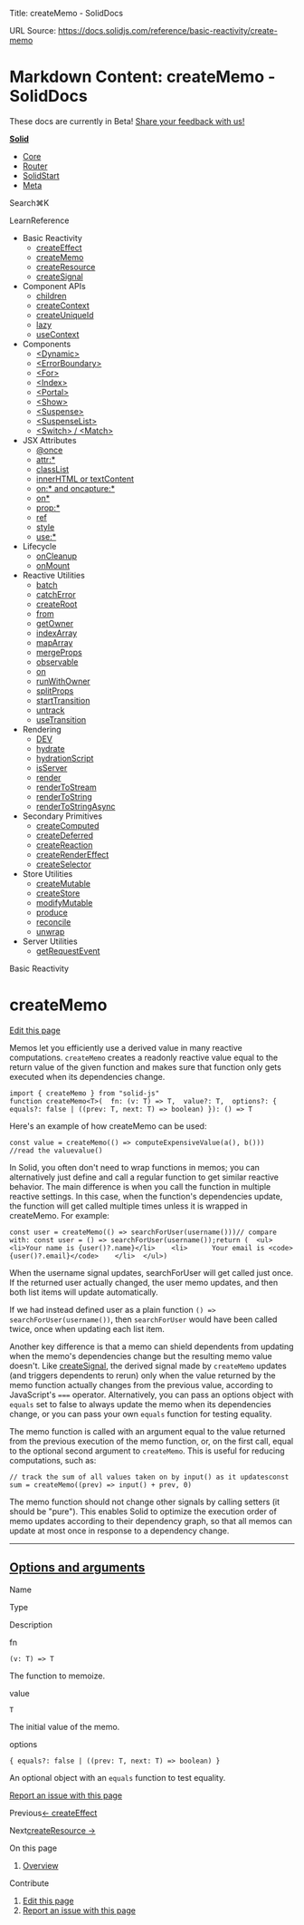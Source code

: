 Title: createMemo - SolidDocs

URL Source: https://docs.solidjs.com/reference/basic-reactivity/create-memo

Markdown Content:
createMemo - SolidDocs
===============

These docs are currently in Beta! [Share your feedback with us!](https://shr.link/pna6n)

[**Solid**](https://docs.solidjs.com/)

*   [Core](https://docs.solidjs.com/)
*   [Router](https://docs.solidjs.com/solid-router)
*   [SolidStart](https://docs.solidjs.com/solid-start)
*   [Meta](https://docs.solidjs.com/solid-meta)

Search⌘K[](https://github.com/solidjs/solid)[](https://discord.com/invite/solidjs)

LearnReference

*   Basic Reactivity
    *   [createEffect](https://docs.solidjs.com/reference/basic-reactivity/create-effect)
    *   [createMemo](https://docs.solidjs.com/reference/basic-reactivity/create-memo)
    *   [createResource](https://docs.solidjs.com/reference/basic-reactivity/create-resource)
    *   [createSignal](https://docs.solidjs.com/reference/basic-reactivity/create-signal)
*   Component APIs
    *   [children](https://docs.solidjs.com/reference/component-apis/children)
    *   [createContext](https://docs.solidjs.com/reference/component-apis/create-context)
    *   [createUniqueId](https://docs.solidjs.com/reference/component-apis/create-unique-id)
    *   [lazy](https://docs.solidjs.com/reference/component-apis/lazy)
    *   [useContext](https://docs.solidjs.com/reference/component-apis/use-context)
*   Components
    *   [<Dynamic\>](https://docs.solidjs.com/reference/components/dynamic)
    *   [<ErrorBoundary\>](https://docs.solidjs.com/reference/components/error-boundary)
    *   [<For\>](https://docs.solidjs.com/reference/components/for)
    *   [<Index\>](https://docs.solidjs.com/reference/components/index-component)
    *   [<Portal\>](https://docs.solidjs.com/reference/components/portal)
    *   [<Show\>](https://docs.solidjs.com/reference/components/show)
    *   [<Suspense\>](https://docs.solidjs.com/reference/components/suspense)
    *   [<SuspenseList\>](https://docs.solidjs.com/reference/components/suspense-list)
    *   [<Switch\> / <Match\>](https://docs.solidjs.com/reference/components/switch-and-match)
*   JSX Attributes
    *   [@once](https://docs.solidjs.com/reference/jsx-attributes/once)
    *   [attr:\*](https://docs.solidjs.com/reference/jsx-attributes/attr)
    *   [classList](https://docs.solidjs.com/reference/jsx-attributes/classlist)
    *   [innerHTML or textContent](https://docs.solidjs.com/reference/jsx-attributes/innerhtml-or-textcontent)
    *   [on:\* and oncapture:\*](https://docs.solidjs.com/reference/jsx-attributes/on-and-oncapture)
    *   [on\*](https://docs.solidjs.com/reference/jsx-attributes/on_)
    *   [prop:\*](https://docs.solidjs.com/reference/jsx-attributes/prop)
    *   [ref](https://docs.solidjs.com/reference/jsx-attributes/ref)
    *   [style](https://docs.solidjs.com/reference/jsx-attributes/style)
    *   [use:\*](https://docs.solidjs.com/reference/jsx-attributes/use)
*   Lifecycle
    *   [onCleanup](https://docs.solidjs.com/reference/lifecycle/on-cleanup)
    *   [onMount](https://docs.solidjs.com/reference/lifecycle/on-mount)
*   Reactive Utilities
    *   [batch](https://docs.solidjs.com/reference/reactive-utilities/batch)
    *   [catchError](https://docs.solidjs.com/reference/reactive-utilities/catch-error)
    *   [createRoot](https://docs.solidjs.com/reference/reactive-utilities/create-root)
    *   [from](https://docs.solidjs.com/reference/reactive-utilities/from)
    *   [getOwner](https://docs.solidjs.com/reference/reactive-utilities/get-owner)
    *   [indexArray](https://docs.solidjs.com/reference/reactive-utilities/index-array)
    *   [mapArray](https://docs.solidjs.com/reference/reactive-utilities/map-array)
    *   [mergeProps](https://docs.solidjs.com/reference/reactive-utilities/merge-props)
    *   [observable](https://docs.solidjs.com/reference/reactive-utilities/observable)
    *   [on](https://docs.solidjs.com/reference/reactive-utilities/on)
    *   [runWithOwner](https://docs.solidjs.com/reference/reactive-utilities/run-with-owner)
    *   [splitProps](https://docs.solidjs.com/reference/reactive-utilities/split-props)
    *   [startTransition](https://docs.solidjs.com/reference/reactive-utilities/start-transition)
    *   [untrack](https://docs.solidjs.com/reference/reactive-utilities/untrack)
    *   [useTransition](https://docs.solidjs.com/reference/reactive-utilities/use-transition)
*   Rendering
    *   [DEV](https://docs.solidjs.com/reference/rendering/dev)
    *   [hydrate](https://docs.solidjs.com/reference/rendering/hydrate)
    *   [hydrationScript](https://docs.solidjs.com/reference/rendering/hydration-script)
    *   [isServer](https://docs.solidjs.com/reference/rendering/is-server)
    *   [render](https://docs.solidjs.com/reference/rendering/render)
    *   [renderToStream](https://docs.solidjs.com/reference/rendering/render-to-stream)
    *   [renderToString](https://docs.solidjs.com/reference/rendering/render-to-string)
    *   [renderToStringAsync](https://docs.solidjs.com/reference/rendering/render-to-string-async)
*   Secondary Primitives
    *   [createComputed](https://docs.solidjs.com/reference/secondary-primitives/create-computed)
    *   [createDeferred](https://docs.solidjs.com/reference/secondary-primitives/create-deferred)
    *   [createReaction](https://docs.solidjs.com/reference/secondary-primitives/create-reaction)
    *   [createRenderEffect](https://docs.solidjs.com/reference/secondary-primitives/create-render-effect)
    *   [createSelector](https://docs.solidjs.com/reference/secondary-primitives/create-selector)
*   Store Utilities
    *   [createMutable](https://docs.solidjs.com/reference/store-utilities/create-mutable)
    *   [createStore](https://docs.solidjs.com/reference/store-utilities/create-store)
    *   [modifyMutable](https://docs.solidjs.com/reference/store-utilities/modify-mutable)
    *   [produce](https://docs.solidjs.com/reference/store-utilities/produce)
    *   [reconcile](https://docs.solidjs.com/reference/store-utilities/reconcile)
    *   [unwrap](https://docs.solidjs.com/reference/store-utilities/unwrap)
*   Server Utilities
    *   [getRequestEvent](https://docs.solidjs.com/reference/server-utilities/get-request-event)

Basic Reactivity

createMemo
==========

[Edit this page](https://github.com/solidjs/solid-docs-next/edit/main/src/routes/reference/basic-reactivity/create-memo.mdx)

Memos let you efficiently use a derived value in many reactive computations. `createMemo` creates a readonly reactive value equal to the return value of the given function and makes sure that function only gets executed when its dependencies change.

```
import { createMemo } from "solid-js"
function createMemo<T>(  fn: (v: T) => T,  value?: T,  options?: { equals?: false | ((prev: T, next: T) => boolean) }): () => T
```

Here's an example of how createMemo can be used:

```
const value = createMemo(() => computeExpensiveValue(a(), b()))
//read the valuevalue()
```

In Solid, you often don't need to wrap functions in memos; you can alternatively just define and call a regular function to get similar reactive behavior. The main difference is when you call the function in multiple reactive settings. In this case, when the function's dependencies update, the function will get called multiple times unless it is wrapped in createMemo. For example:

```
const user = createMemo(() => searchForUser(username()))// compare with: const user = () => searchForUser(username());return (  <ul>    <li>Your name is {user()?.name}</li>    <li>      Your email is <code>{user()?.email}</code>    </li>  </ul>)
```

When the username signal updates, searchForUser will get called just once. If the returned user actually changed, the user memo updates, and then both list items will update automatically.

If we had instead defined user as a plain function `() => searchForUser(username())`, then `searchForUser` would have been called twice, once when updating each list item.

Another key difference is that a memo can shield dependents from updating when the memo's dependencies change but the resulting memo value doesn't. Like [createSignal](https://docs.solidjs.com/reference/basic-reactivity/create-signal), the derived signal made by `createMemo` updates (and triggers dependents to rerun) only when the value returned by the memo function actually changes from the previous value, according to JavaScript's `===` operator. Alternatively, you can pass an options object with `equals` set to false to always update the memo when its dependencies change, or you can pass your own `equals` function for testing equality.

The memo function is called with an argument equal to the value returned from the previous execution of the memo function, or, on the first call, equal to the optional second argument to `createMemo`. This is useful for reducing computations, such as:

```
// track the sum of all values taken on by input() as it updatesconst sum = createMemo((prev) => input() + prev, 0)
```

The memo function should not change other signals by calling setters (it should be "pure"). This enables Solid to optimize the execution order of memo updates according to their dependency graph, so that all memos can update at most once in response to a dependency change.

* * *

[Options and arguments](https://docs.solidjs.com/reference/basic-reactivity/create-memo#options-and-arguments)
--------------------------------------------------------------------------------------------------------------

Name

Type

Description

fn

`(v: T) => T`

The function to memoize.

value

`T`

The initial value of the memo.

options

`{ equals?: false | ((prev: T, next: T) => boolean) }`

An optional object with an `equals` function to test equality.

[Report an issue with this page](https://github.com/solidjs/solid-docs-next/issues/new?assignees=ladybluenotes&labels=improve+documentation%2Cpending+review&projects=&template=CONTENT.yml&title=[Content]:&subject=/reference/basic-reactivity/create-memo.mdx)

Previous[← createEffect](https://docs.solidjs.com/reference/basic-reactivity/create-effect)

Next[createResource →](https://docs.solidjs.com/reference/basic-reactivity/create-resource)

On this page

1.  [Overview](https://docs.solidjs.com/reference/basic-reactivity/create-memo#_top)

Contribute

1.  [Edit this page](https://github.com/solidjs/solid-docs-next/edit/main/src/routes/reference/basic-reactivity/create-memo.mdx)
2.  [Report an issue with this page](https://github.com/solidjs/solid-docs-next/issues/new?assignees=ladybluenotes&labels=improve+documentation%2Cpending+review&projects=&template=CONTENT.yml&title=[Content]:&subject=/reference/basic-reactivity/create-memo.mdx)

